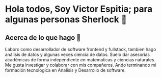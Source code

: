# Hola todos, Soy Victor Espitia; para algunas personas Sherlock 🧐

## Acerca de lo que hago 👋
Laboro como desarrollador de software frontend y fullstack, tambien hago análisis de datos y algunas veces ciencia de datos. Suelo dar asesorias académicas de forma independiente en matematicas y ciencias naturales. Me gusta investigar y colaborar con mis compañeros. Ando terminando mi formación tecnologica en Analisis y Desarrollo de software. 


<!--
**SherlockEspitia/SherlockEspitia** is a ✨ _special_ ✨ repository because its `README.md` (this file) appears on your GitHub profile.

Here are some ideas to get you started:

- 🔭 I’m currently working on ...
- 🌱 I’m currently learning ...
- 👯 I’m looking to collaborate on ...
- 🤔 I’m looking for help with ...
- 💬 Ask me about ...
- 📫 How to reach me: ...
- 😄 Pronouns: ...
- ⚡ Fun fact: ...
-->
